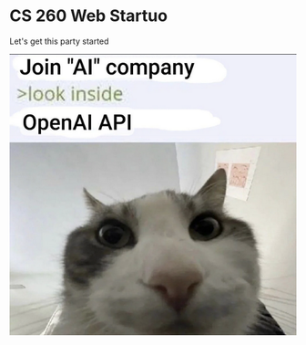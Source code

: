 # CS 260 Web Startuo
Let's get this party started
<p align="center">
  <img src="https://github.com/ethan-mcq/startup/blob/main/ref_images/cat.png" alt="Chatcat width="0.5"/>
</p>
